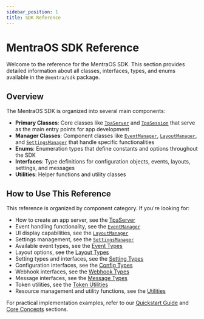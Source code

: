 ```yaml
---
sidebar_position: 1
title: SDK Reference
---
```


# MentraOS SDK Reference

Welcome to the reference for the MentraOS SDK. This section provides detailed information about all classes, interfaces, types, and enums available in the `@mentra/sdk` package.

## Overview

The MentraOS SDK is organized into several main components:

- **Primary Classes**: Core classes like [`TpaServer`](/reference/tpa-server) and [`TpaSession`](/reference/tpa-session) that serve as the main entry points for app development
- **Manager Classes**: Component classes like [`EventManager`](/reference/managers/event-manager), [`LayoutManager`](/reference/managers/layout-manager), and [`SettingsManager`](/reference/managers/settings-manager) that handle specific functionalities
- **Enums**: Enumeration types that define constants and options throughout the SDK
- **Interfaces**: Type definitions for configuration objects, events, layouts, settings, and messages
- **Utilities**: Helper functions and utility classes

## How to Use This Reference

This reference is organized by component category. If you're looking for:

- How to create an app server, see the [TpaServer](/reference/tpa-server)
- Event handling functionality, see the [`EventManager`](/reference/managers/event-manager)
- UI display capabilities, see the [`LayoutManager`](/reference/managers/layout-manager)
- Settings management, see the [`SettingsManager`](/reference/managers/settings-manager)
- Available event types, see the [Event Types](/reference/interfaces/event-types)
- Layout options, see the [Layout Types](/reference/interfaces/layout-types)
- Setting types and interfaces, see the [Setting Types](/reference/interfaces/setting-types)
- Configuration interfaces, see the [Config Types](/reference/interfaces/config-types)
- Webhook interfaces, see the [Webhook Types](/reference/interfaces/webhook-types)
- Message interfaces, see the [Message Types](/reference/interfaces/message-types)
- Token utilities, see the [Token Utilities](/reference/token-utils)
- Resource management and utility functions, see the [Utilities](/reference/utilities)

For practical implementation examples, refer to our [Quickstart Guide](/quickstart) and [Core Concepts](/core-concepts) sections.